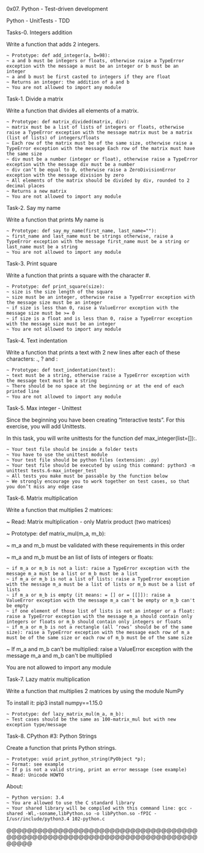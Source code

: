 0x07. Python - Test-driven development

Python - UnitTests - TDD

Tasks-0. Integers addition

Write a function that adds 2 integers.

	~ Prototype: def add_integer(a, b=98):
	~ a and b must be integers or floats, otherwise raise a TypeError exception with the message a must be an integer or b must be an integer
	~ a and b must be first casted to integers if they are float
	~ Returns an integer: the addition of a and b
	~ You are not allowed to import any module

Task-1. Divide a matrix

Write a function that divides all elements of a matrix.

	~ Prototype: def matrix_divided(matrix, div):
	~ matrix must be a list of lists of integers or floats, otherwise raise a TypeError exception with the message matrix must be a matrix (list of lists) of integers/floats
	~ Each row of the matrix must be of the same size, otherwise raise a TypeError exception with the message Each row of the matrix must have the same size
	~ div must be a number (integer or float), otherwise raise a TypeError exception with the message div must be a number
	~ div can’t be equal to 0, otherwise raise a ZeroDivisionError exception with the message division by zero
	~ All elements of the matrix should be divided by div, rounded to 2 decimal places
	~ Returns a new matrix
	~ You are not allowed to import any module

Task-2. Say my name

Write a function that prints My name is <first name> <last name>

	~ Prototype: def say_my_name(first_name, last_name=""):
	~ first_name and last_name must be strings otherwise, raise a TypeError exception with the message first_name must be a string or last_name must be a string
	~ You are not allowed to import any module

Task-3. Print square

Write a function that prints a square with the character #.

	~ Prototype: def print_square(size):
	~ size is the size length of the square
	~ size must be an integer, otherwise raise a TypeError exception with the message size must be an integer
	~ if size is less than 0, raise a ValueError exception with the message size must be >= 0
	~ if size is a float and is less than 0, raise a TypeError exception with the message size must be an integer
	~ You are not allowed to import any module

Task-4. Text indentation

Write a function that prints a text with 2 new lines after each of these characters: ., ? and :

	~ Prototype: def text_indentation(text):
	~ text must be a string, otherwise raise a TypeError exception with the message text must be a string
	~ There should be no space at the beginning or at the end of each printed line
	~ You are not allowed to import any module

Task-5. Max integer - Unittest

Since the beginning you have been creating “Interactive tests”. For this exercise, you will add Unittests.

In this task, you will write unittests for the function def max_integer(list=[]):.

	~ Your test file should be inside a folder tests
	~ You have to use the unittest module
	~ Your test file should be python files (extension: .py)
	~ Your test file should be executed by using this command: python3 -m unittest tests.6-max_integer_test
	~ All tests you make must be passable by the function below
	~ We strongly encourage you to work together on test cases, so that you don’t miss any edge case

Task-6. Matrix multiplication

Write a function that multiplies 2 matrices:

~ Read: Matrix multiplication - only Matrix product (two matrices)

~ Prototype: def matrix_mul(m_a, m_b):

~ m_a and m_b must be validated with these requirements in this order

~ m_a and m_b must be an list of lists of integers or floats:

	~ if m_a or m_b is not a list: raise a TypeError exception with the message m_a must be a list or m_b must be a list
	~ if m_a or m_b is not a list of lists: raise a TypeError exception with the message m_a must be a list of lists or m_b must be a list of lists
	~ if m_a or m_b is empty (it means: = [] or = [[]]): raise a ValueError exception with the message m_a can't be empty or m_b can't be empty
	~ if one element of those list of lists is not an integer or a float: raise a TypeError exception with the message m_a should contain only integers or floats or m_b should contain only integers or floats
	~ if m_a or m_b is not a rectangle (all ‘rows’ should be of the same size): raise a TypeError exception with the message each row of m_a must be of the same size or each row of m_b must be of the same size

~ If m_a and m_b can’t be multiplied: raise a ValueError exception with the message m_a and m_b can't be multiplied

You are not allowed to import any module

Task-7. Lazy matrix multiplication

Write a function that multiplies 2 matrices by using the module NumPy

To install it: pip3 install numpy==1.15.0

	~ Prototype: def lazy_matrix_mul(m_a, m_b):
	~ Test cases should be the same as 100-matrix_mul but with new exception type/message

Task-8. CPython #3: Python Strings

Create a function that prints Python strings.

	~ Prototype: void print_python_string(PyObject *p);
	~ Format: see example
	~ If p is not a valid string, print an error message (see example)
	~ Read: Unicode HOWTO

About:

	~ Python version: 3.4
	~ You are allowed to use the C standard library
	~ Your shared library will be compiled with this command line: gcc -shared -Wl,-soname,libPython.so -o libPython.so -fPIC -I/usr/include/python3.4 102-python.c

@@@@@@@@@@@@@@@@@@@@@@@@@@@@@@@@@@@@@@@@@@@@@@@@@@@@@@@@@@@@@@@@@@@@@@@@@@@@@@@
